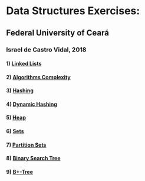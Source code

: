 # Data Structures Exercises:
## Federal University of Ceará
### Israel de Castro Vidal, 2018

#### 1) [Linked Lists](israelcvidal/data-structures/src/master/Linked_Lists/)

#### 2) [Algorithms Complexity](https://bitbucket.org/israelcvidal/data-structures/src/master/Algorithms_Complexity/)

#### 3) [Hashing](https://bitbucket.org/israelcvidal/data-structures/src/master/Hash/Hash_Table/)

#### 4) [Dynamic Hashing](https://bitbucket.org/israelcvidal/data-structures/src/master/Hash/Extendible_Hashing/)

#### 5) [Heap](https://bitbucket.org/israelcvidal/data-structures/src/master/Heap/)

#### 6) [Sets](https://bitbucket.org/israelcvidal/data-structures/src/master/Set/)

#### 7) [Partition Sets](https://bitbucket.org/israelcvidal/data-structures/src/master/Partition/)

#### 8) [Binary Search Tree](https://bitbucket.org/israelcvidal/data-structures/src/master/Binary_Search_Tree/)

#### 9) [B+-Tree]()
